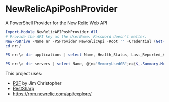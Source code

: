 NewRelicApiPoshProvider
=======================

A PowerShell Provider for the New Relic Web API

```powershell
Import-Module NewRelicAPIPoshProvider.dll
# Provide the API key as the UserName. Password doesn't matter.
New-PSDrive -Name nr -PSProvider NewRelicApi -Root '' -Credential (Get-Credential)
cd nr:/
```

```powershell
PS nr:\> dir applications | select Name, Health_Status, Last_Reported_At
```

```powershell
PS nr:\> dir servers | select Name, @{n="MemoryUsedGB";e={$_.Summary.Memory_Used/1GB}}, @{n="FullestDiskGB";e={$_.Summary.Fullest_Disk_Free/1gb}}, Last_Reported_At
```

This project uses:

 * [P2F](https://github.com/beefarino/p2f "PowerShell Provider Framework") by Jim Christopher
 * [RestSharp](https://github.com/restsharp/RestSharp "RestSharp")
 * https://rpm.newrelic.com/api/explore/